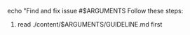 echo "Find and fix issue #$ARGUMENTS
Follow these steps:
1. read ./content/$ARGUMENTS/GUIDELINE.md first